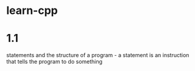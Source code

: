 # learn-cpp



# 1.1 
statements and the structure of a program
    - a statement is an instruction that tells the program to do something
